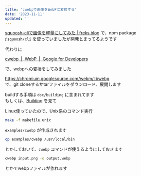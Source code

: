 ```yaml
---
title: 'cwebpで画像をWebPに変換する'
date: '2023-11-11'
updated: ''
---
```


[squoosh\-cliで画像を軽量にしてみた \| freks blog](/squoosh-cli/) で、npm package `@squoosh/cli` を使っていましたが開発とまってるようです

代わりに

[cwebp  \|  WebP  \|  Google for Developers](https://developers.google.com/speed/webp/docs/cwebp?hl=ja)

で、webpへの変換をしてみました

<https://chromium.googlesource.com/webm/libwebp>  
で、git cloneするかtarファイルをダウンロード、展開します

buildする手順は `doc/building` に含まれてます  
もしくは、[Building](https://chromium.googlesource.com/webm/libwebp/+/HEAD/doc/building.md) を見て

Linux使っていたので、Unix系のコマンド実行

```bash
make -f makefile.unix
```

`examples/cwebp` が作成されます

```bash
cp examples/cwebp /usr/local/bin
```

とかしておいて、`cwebp` コマンドが使えるようにしておきます

```bash
cwebp input.png -o output.webp 
```

とかでwebpファイルが作れます
